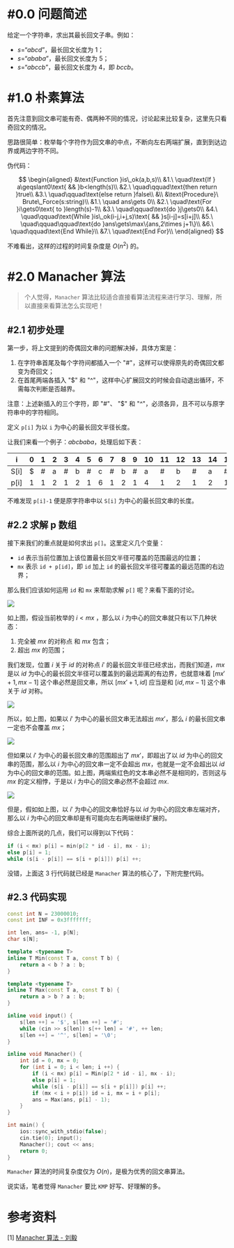 # #0.0 问题简述

给定一个字符串，求出其最长回文子串。例如：

- $s=“abcd”$，最长回文长度为 $1$；
- $s=“ababa”$，最长回文长度为 $5$；
- $s=“abccb”$，最长回文长度为 $4$，即 $bccb$。

# #1.0 朴素算法

首先注意到回文串可能有奇、偶两种不同的情况，讨论起来比较复杂，这里先只看奇回文的情况。

思路很简单：枚举每个字符作为回文串的中点，不断向左右两端扩展，直到到达边界或两边字符不同。

伪代码：

$$
\begin{aligned}
&\text{Function }is\_ok(a,b,s)\\
&1.\ \quad\text{If } a\geqslant0\text{ && }b<length(s)\\
&2.\ \quad\qquad\text{then return }true\\
&3.\ \quad\qquad\text{else return }false\\
&\\
&\text{Procedure}\ Brute\_Force(s:string)\\
&1.\ \quad ans\gets 0\\
&2.\ \quad\text{For }i\gets0\text{ to }length(s)-1\\
&3.\ \quad\qquad\text{do }j\gets0\\
&4.\ \quad\qquad\text{While }is\_ok(i-j,i+j,s)\text{ && }s[i-j]=s[i+j]\\
&5.\ \quad\qquad\qquad\text{do }ans\gets\max\{ans,2\times j+1\}\\
&6.\ \quad\qquad\text{End While}\\
&7.\ \quad\text{End For}\\
\end{aligned}
$$

不难看出，这样的过程的时间复杂度是 $O(n^2)$ 的。

# #2.0 Manacher 算法

> 个人觉得，$\texttt{Manacher}$ 算法比较适合直接看算法流程来进行学习、理解，所以直接来看算法怎么实现吧！

## #2.1 初步处理

第一步，将上文提到的奇偶回文串的问题解决掉，具体方案是：

1. 在字符串首尾及每个字符间都插入一个 "#"，这样可以使得原先的奇偶回文都变为奇回文；
2. 在首尾两端各插入 "$" 和 "^"，这样中心扩展回文的时候会自动退出循环，不需每次判断是否越界。

注意：上述新插入的三个字符，即 "#"、 "$" 和 "^"，必须各异，且不可以与原字符串中的字符相同。

定义 `p[i]` 为以 `i` 为中心的最长回文半径长度。

让我们来看一个例子：$abcbaba$，处理后如下表：

|  i   | 0    | 1    | 2    | 3    | 4    | 5    | 6    | 7    | 8    | 9    | 10   | 11   | 12   | 13   | 14   | 15   | 16   |
| :--: | ---- | ---- | ---- | ---- | ---- | ---- | ---- | ---- | ---- | ---- | ---- | ---- | ---- | ---- | ---- | ---- | ---- |
| S[i] | $    | #    | a    | #    | b    | #    | c    | #    | b    | #    | a    | #    | b    | #    | a    | #    | ^    |
| p[i] | 1    | 1    | 2    | 1    | 2    | 1    | 6    | 1    | 2    | 1    | 4    | 1    | 2    | 1    | 2    | 1    | 1    |

不难发现 `p[i]-1` 便是原字符串中以 `S[i]` 为中心的最长回文串的长度。

## #2.2 求解 p 数组

接下来我们的重点就是如何求出 `p[]`。这里定义几个变量：

- `id` 表示当前位置加上该位置最长回文半径可覆盖的范围最远的位置；
- `mx` 表示 `id + p[id]`，即 `id` 加上 `id` 的最长回文半径可覆盖的最远范围的右边界；

那么我们应该如何运用 `id` 和 `mx` 来帮助求解 `p[]` 呢？来看下面的讨论。

![](https://pic.imgdb.cn/item/60e002375132923bf8433e3c.png)

如上图，假设当前枚举的 $i < mx$ ，那么以 $i$ 为中心的回文串就只有以下几种状态：

1. 完全被 $mx$ 的对称点 和 $mx$ 包含；
2. 超出 $mx$ 的范围；

我们发现，位置 $i$  关于 $id$ 的对称点 $i'$ 的最长回文半径已经求出，而我们知道，$mx$ 是以 $id$ 为中心的最长回文半径可以覆盖到的最远距离的有边界，也就意味着 $[mx'+1,mx-1]$ 这个串必然是回文串，所以 $[mx'+1,id]$ 应当是和 $[id,mx-1]$ 这个串关于 $id$ 对称。

![](https://pic.imgdb.cn/item/60e008c85132923bf87e2813.png)

所以，如上图，如果以 $i'$ 为中心的最长回文串无法超出 $mx'$，那么 $i$ 的最长回文串一定也不会覆盖 $mx$；

![](https://pic.imgdb.cn/item/60e009d25132923bf8878b77.png)

但如果以 $i'$ 为中心的最长回文串的范围超出了 $mx'$，即超出了以 $id$ 为中心的回文串的范围，那么以 $i$ 为中心的回文串一定不会超出 $mx$，也就是一定不会超出以 $id$ 为中心的回文串的范围。如上图，两端紫红色的文本串必然不是相同的，否则这与 $mx$ 的定义相悖，于是以 $i$ 为中心的回文串必然不会超过 $mx.$

![](https://pic.imgdb.cn/item/60e00b7e5132923bf896b2a7.png)

但是，假如如上图，以 $i'$ 为中心的回文串恰好与以 $id$ 为中心的回文串左端对齐，那么以 $i$ 为中心的回文串却是有可能向左右两端继续扩展的。

综合上面所说的几点，我们可以得到以下代码：

``` cpp
if (i < mx) p[i] = min(p[2 * id - i], mx - i);
else p[i] = 1;
while (s[i - p[i]] == s[i + p[i]]) p[i] ++;
```

没错，上面这 $3$ 行代码就已经是 $\texttt{Manacher}$ 算法的核心了，下附完整代码。

## #2.3 代码实现

``` cpp
const int N = 23000010;
const int INF = 0x3fffffff;

int len, ans= -1, p[N];
char s[N];

template <typename T>
inline T Min(const T a, const T b) {
    return a < b ? a : b;
}

template <typename T>
inline T Max(const T a, const T b) {
    return a > b ? a : b;
}

inline void input() {
    s[len ++] = '$', s[len ++] = '#';
    while (cin >> s[len]) s[++ len] = '#', ++ len;
    s[len ++] = '^', s[len] = '\0';
}

inline void Manacher() {
    int id = 0, mx = 0;
    for (int i = 0; i < len; i ++) {
        if (i < mx) p[i] = Min(p[2 * id - i], mx - i);
        else p[i] = 1;
        while (s[i - p[i]] == s[i + p[i]]) p[i] ++;
        if (mx < i + p[i]) id = i, mx = i + p[i];
        ans = Max(ans, p[i] - 1);
    }
}

int main() {
    ios::sync_with_stdio(false);
    cin.tie(0); input();
    Manacher(); cout << ans;
    return 0;
}
```

$\texttt{Manacher}$ 算法的时间复杂度仅为 $O(n)$，是极为优秀的回文串算法。

说实话，笔者觉得 $\texttt{Manacher}$ 要比 $\texttt{KMP}$ 好写、好理解的多。



# 参考资料

[1] [Manacher 算法 - 刘毅](https://ethsonliu.com/2018/04/manacher.html)

